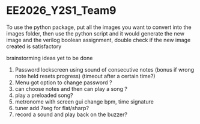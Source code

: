 # EE2026_Y2S1_Team9

To use the python package, put all the images you want to convert into the images folder,
then use the python script and it would generate the new image and the verilog boolean assignment,
double check if the new image created is satisfactory


brainstorming ideas yet to be done

1. Password lockscreen using sound of consecutive notes (bonus if wrong note held resets progress) (timeout after a certain time?)
2. Menu got option to change password ? 
3. can choose notes and then can play a song ?
4. play a preloaded song?
5. metronome with screen gui change bpm, time signature
6. tuner add 7seg for flat/sharp?
7. record a sound and play back on the buzzer?
